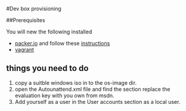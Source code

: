 #Dev box provisioning

##Prerequisites

You will new the following installed

* [packer.io](http://www.packer.io/downloads.html) and follow these [instructions](http://www.packer.io/intro/getting-started/setup.html)
* [vagrant](https://www.vagrantup.com/downloads.html)

## things you need to do
1. copy a suitble windows iso in to the os-image dir. 
2. open the Autounattend.xml file and find the <ProductKey> section replace the evaluation key with you own from msdn.
3. Add yourself as a user in the User accounts section as a local user. 

 

